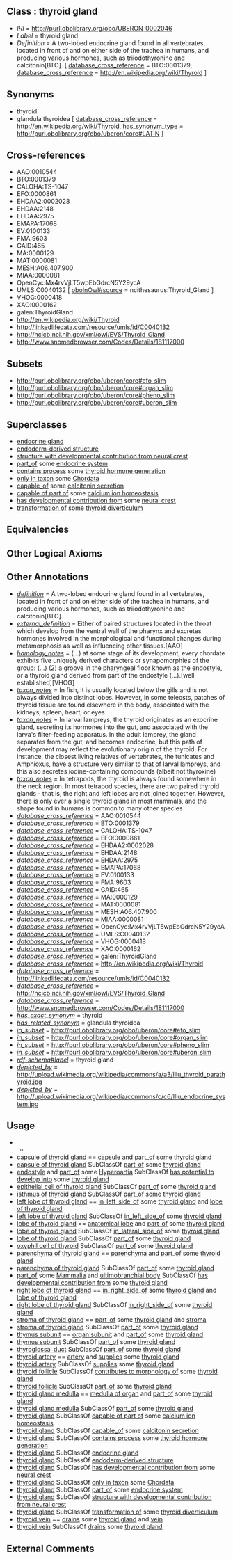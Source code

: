 
## Class : thyroid gland

 * *IRI* = http://purl.obolibrary.org/obo/UBERON_0002046
 * *Label* = thyroid gland
 * *Definition* = A two-lobed endocrine gland found in all vertebrates, located in front of and on either side of the trachea in humans, and producing various hormones, such as triiodothyronine and calcitonin[BTO]. [ [database_cross_reference](../../ef/oboInOwl#hasDbXref.md) = BTO:0001379, [database_cross_reference](../../ef/oboInOwl#hasDbXref.md) = http://en.wikipedia.org/wiki/Thyroid ]

## Synonyms

 * thyroid
 * glandula thyroidea [ [database_cross_reference](../../ef/oboInOwl#hasDbXref.md) = http://en.wikipedia.org/wiki/Thyroid, [has_synonym_type](../../pe/oboInOwl#hasSynonymType.md) = http://purl.obolibrary.org/obo/uberon/core#LATIN ]

## Cross-references

 * AAO:0010544
 * BTO:0001379
 * CALOHA:TS-1047
 * EFO:0000861
 * EHDAA2:0002028
 * EHDAA:2148
 * EHDAA:2975
 * EMAPA:17068
 * EV:0100133
 * FMA:9603
 * GAID:465
 * MA:0000129
 * MAT:0000081
 * MESH:A06.407.900
 * MIAA:0000081
 * OpenCyc:Mx4rvVjLT5wpEbGdrcN5Y29ycA
 * UMLS:C0040132 [ [oboInOwl#source](../../ce/oboInOwl#source.md) = ncithesaurus:Thyroid_Gland ]
 * VHOG:0000418
 * XAO:0000162
 * galen:ThyroidGland
 * http://en.wikipedia.org/wiki/Thyroid
 * http://linkedlifedata.com/resource/umls/id/C0040132
 * http://ncicb.nci.nih.gov/xml/owl/EVS/Thyroid_Gland
 * http://www.snomedbrowser.com/Codes/Details/181117000

## Subsets

 * http://purl.obolibrary.org/obo/uberon/core#efo_slim
 * http://purl.obolibrary.org/obo/uberon/core#organ_slim
 * http://purl.obolibrary.org/obo/uberon/core#pheno_slim
 * http://purl.obolibrary.org/obo/uberon/core#uberon_slim

## Superclasses

 * [endocrine gland](../../UBERON/68/UBERON_0002368.md)
 * [endoderm-derived structure](../../UBERON/19/UBERON_0004119.md)
 * [structure with developmental contribution from neural crest](../../UBERON/14/UBERON_0010314.md)
 * [part_of](../../BFO/50/BFO_0000050.md) some [endocrine system](../../UBERON/49/UBERON_0000949.md)
 * [contains process](../../BFO/67/BFO_0000067.md) some [thyroid hormone generation](../../GO/90/GO_0006590.md)
 * [only in taxon](../../RO/60/RO_0002160.md) some [Chordata](../../NCBITaxon/11/NCBITaxon_7711.md)
 * [capable_of](../../RO/15/RO_0002215.md) some [calcitonin secretion](../../GO/61/GO_0036161.md)
 * [capable of part of](../../RO/16/RO_0002216.md) some [calcium ion homeostasis](../../GO/74/GO_0055074.md)
 * [has developmental contribution from](../../RO/54/RO_0002254.md) some [neural crest](../../UBERON/42/UBERON_0002342.md)
 * [transformation of](../../RO/94/RO_0002494.md) some [thyroid diverticulum](../../UBERON/89/UBERON_0007689.md)

## Equivalencies


## Other Logical Axioms


## Other Annotations

 * *[definition](../../IAO/15/IAO_0000115.md)* = A two-lobed endocrine gland found in all vertebrates, located in front of and on either side of the trachea in humans, and producing various hormones, such as triiodothyronine and calcitonin[BTO].
 * *[external_definition](../../UBPROP/01/UBPROP_0000001.md)* = Either of paired structures located in the throat which develop from the ventral wall of the pharynx and excretes hormones involved in the morphological and functional changes during metamorphosis as well as influencing other tissues.[AAO]
 * *[homology_notes](../../UBPROP/03/UBPROP_0000003.md)* = (...) at some stage of its development, every chordate exhibits five uniquely derived characters or synapomorphies of the group: (...) (2) a groove in the pharyngeal floor known as the endostyle, or a thyroid gland derived from part of the endostyle (...).[well established][VHOG]
 * *[taxon_notes](../../UBPROP/08/UBPROP_0000008.md)* = In fish, it is usually located below the gills and is not always divided into distinct lobes. However, in some teleosts, patches of thyroid tissue are found elsewhere in the body, associated with the kidneys, spleen, heart, or eyes
 * *[taxon_notes](../../UBPROP/08/UBPROP_0000008.md)* = In larval lampreys, the thyroid originates as an exocrine gland, secreting its hormones into the gut, and associated with the larva's filter-feeding apparatus. In the adult lamprey, the gland separates from the gut, and becomes endocrine, but this path of development may reflect the evolutionary origin of the thyroid. For instance, the closest living relatives of vertebrates, the tunicates and Amphioxus, have a structure very similar to that of larval lampreys, and this also secretes iodine-containing compounds (albeit not thyroxine)
 * *[taxon_notes](../../UBPROP/08/UBPROP_0000008.md)* = In tetrapods, the thyroid is always found somewhere in the neck region. In most tetrapod species, there are two paired thyroid glands - that is, the right and left lobes are not joined together. However, there is only ever a single thyroid gland in most mammals, and the shape found in humans is common to many other species
 * *[database_cross_reference](../../ef/oboInOwl#hasDbXref.md)* = AAO:0010544
 * *[database_cross_reference](../../ef/oboInOwl#hasDbXref.md)* = BTO:0001379
 * *[database_cross_reference](../../ef/oboInOwl#hasDbXref.md)* = CALOHA:TS-1047
 * *[database_cross_reference](../../ef/oboInOwl#hasDbXref.md)* = EFO:0000861
 * *[database_cross_reference](../../ef/oboInOwl#hasDbXref.md)* = EHDAA2:0002028
 * *[database_cross_reference](../../ef/oboInOwl#hasDbXref.md)* = EHDAA:2148
 * *[database_cross_reference](../../ef/oboInOwl#hasDbXref.md)* = EHDAA:2975
 * *[database_cross_reference](../../ef/oboInOwl#hasDbXref.md)* = EMAPA:17068
 * *[database_cross_reference](../../ef/oboInOwl#hasDbXref.md)* = EV:0100133
 * *[database_cross_reference](../../ef/oboInOwl#hasDbXref.md)* = FMA:9603
 * *[database_cross_reference](../../ef/oboInOwl#hasDbXref.md)* = GAID:465
 * *[database_cross_reference](../../ef/oboInOwl#hasDbXref.md)* = MA:0000129
 * *[database_cross_reference](../../ef/oboInOwl#hasDbXref.md)* = MAT:0000081
 * *[database_cross_reference](../../ef/oboInOwl#hasDbXref.md)* = MESH:A06.407.900
 * *[database_cross_reference](../../ef/oboInOwl#hasDbXref.md)* = MIAA:0000081
 * *[database_cross_reference](../../ef/oboInOwl#hasDbXref.md)* = OpenCyc:Mx4rvVjLT5wpEbGdrcN5Y29ycA
 * *[database_cross_reference](../../ef/oboInOwl#hasDbXref.md)* = UMLS:C0040132
 * *[database_cross_reference](../../ef/oboInOwl#hasDbXref.md)* = VHOG:0000418
 * *[database_cross_reference](../../ef/oboInOwl#hasDbXref.md)* = XAO:0000162
 * *[database_cross_reference](../../ef/oboInOwl#hasDbXref.md)* = galen:ThyroidGland
 * *[database_cross_reference](../../ef/oboInOwl#hasDbXref.md)* = http://en.wikipedia.org/wiki/Thyroid
 * *[database_cross_reference](../../ef/oboInOwl#hasDbXref.md)* = http://linkedlifedata.com/resource/umls/id/C0040132
 * *[database_cross_reference](../../ef/oboInOwl#hasDbXref.md)* = http://ncicb.nci.nih.gov/xml/owl/EVS/Thyroid_Gland
 * *[database_cross_reference](../../ef/oboInOwl#hasDbXref.md)* = http://www.snomedbrowser.com/Codes/Details/181117000
 * *[has_exact_synonym](../../ym/oboInOwl#hasExactSynonym.md)* = thyroid
 * *[has_related_synonym](../../ym/oboInOwl#hasRelatedSynonym.md)* = glandula thyroidea
 * *[in_subset](../../et/oboInOwl#inSubset.md)* = http://purl.obolibrary.org/obo/uberon/core#efo_slim
 * *[in_subset](../../et/oboInOwl#inSubset.md)* = http://purl.obolibrary.org/obo/uberon/core#organ_slim
 * *[in_subset](../../et/oboInOwl#inSubset.md)* = http://purl.obolibrary.org/obo/uberon/core#pheno_slim
 * *[in_subset](../../et/oboInOwl#inSubset.md)* = http://purl.obolibrary.org/obo/uberon/core#uberon_slim
 * *[rdf-schema#label](../../el/rdf-schema#label.md)* = thyroid gland
 * *[depicted_by](../../depicted/by/depicted_by.md)* = http://upload.wikimedia.org/wikipedia/commons/a/a3/Illu_thyroid_parathyroid.jpg
 * *[depicted_by](../../depicted/by/depicted_by.md)* = http://upload.wikimedia.org/wikipedia/commons/c/c6/Illu_endocrine_system.jpg

## Usage

 * -
 * [capsule of thyroid gland](../../UBERON/46/UBERON_0001746.md) == [capsule](../../UBERON/93/UBERON_0003893.md) and [part_of](../../BFO/50/BFO_0000050.md) some [thyroid gland](../../UBERON/46/UBERON_0002046.md)
 * [capsule of thyroid gland](../../UBERON/46/UBERON_0001746.md) SubClassOf [part_of](../../BFO/50/BFO_0000050.md) some [thyroid gland](../../UBERON/46/UBERON_0002046.md)
 * [endostyle](../../UBERON/70/UBERON_0006870.md) and [part_of](../../BFO/50/BFO_0000050.md) some [Hyperoartia](../../NCBITaxon/69/NCBITaxon_117569.md) SubClassOf [has potential to develop into](../../RO/87/RO_0002387.md) some [thyroid gland](../../UBERON/46/UBERON_0002046.md)
 * [epithelial cell of thyroid gland](../../CL/57/CL_0002257.md) SubClassOf [part_of](../../BFO/50/BFO_0000050.md) some [thyroid gland](../../UBERON/46/UBERON_0002046.md)
 * [isthmus of thyroid gland](../../UBERON/09/UBERON_0001609.md) SubClassOf [part_of](../../BFO/50/BFO_0000050.md) some [thyroid gland](../../UBERON/46/UBERON_0002046.md)
 * [left lobe of thyroid gland](../../UBERON/20/UBERON_0001120.md) == [in_left_side_of](../../BSPO/20/BSPO_0000120.md) some [thyroid gland](../../UBERON/46/UBERON_0002046.md) and [lobe of thyroid gland](../../UBERON/18/UBERON_0001118.md)
 * [left lobe of thyroid gland](../../UBERON/20/UBERON_0001120.md) SubClassOf [in_left_side_of](../../BSPO/20/BSPO_0000120.md) some [thyroid gland](../../UBERON/46/UBERON_0002046.md)
 * [lobe of thyroid gland](../../UBERON/18/UBERON_0001118.md) == [anatomical lobe](../../UBERON/12/UBERON_0009912.md) and [part_of](../../BFO/50/BFO_0000050.md) some [thyroid gland](../../UBERON/46/UBERON_0002046.md)
 * [lobe of thyroid gland](../../UBERON/18/UBERON_0001118.md) SubClassOf [in_lateral_side_of](../../BSPO/26/BSPO_0000126.md) some [thyroid gland](../../UBERON/46/UBERON_0002046.md)
 * [lobe of thyroid gland](../../UBERON/18/UBERON_0001118.md) SubClassOf [part_of](../../BFO/50/BFO_0000050.md) some [thyroid gland](../../UBERON/46/UBERON_0002046.md)
 * [oxyphil cell of thyroid](../../CL/00/CL_0002200.md) SubClassOf [part_of](../../BFO/50/BFO_0000050.md) some [thyroid gland](../../UBERON/46/UBERON_0002046.md)
 * [parenchyma of thyroid gland](../../UBERON/47/UBERON_0001747.md) == [parenchyma](../../UBERON/53/UBERON_0000353.md) and [part_of](../../BFO/50/BFO_0000050.md) some [thyroid gland](../../UBERON/46/UBERON_0002046.md)
 * [parenchyma of thyroid gland](../../UBERON/47/UBERON_0001747.md) SubClassOf [part_of](../../BFO/50/BFO_0000050.md) some [thyroid gland](../../UBERON/46/UBERON_0002046.md)
 * [part_of](../../BFO/50/BFO_0000050.md) some [Mammalia](../../NCBITaxon/74/NCBITaxon_40674.md) and [ultimobranchial body](../../UBERON/92/UBERON_0003092.md) SubClassOf [has developmental contribution from](../../RO/54/RO_0002254.md) some [thyroid gland](../../UBERON/46/UBERON_0002046.md)
 * [right lobe of thyroid gland](../../UBERON/19/UBERON_0001119.md) == [in_right_side_of](../../BSPO/21/BSPO_0000121.md) some [thyroid gland](../../UBERON/46/UBERON_0002046.md) and [lobe of thyroid gland](../../UBERON/18/UBERON_0001118.md)
 * [right lobe of thyroid gland](../../UBERON/19/UBERON_0001119.md) SubClassOf [in_right_side_of](../../BSPO/21/BSPO_0000121.md) some [thyroid gland](../../UBERON/46/UBERON_0002046.md)
 * [stroma of thyroid gland](../../UBERON/33/UBERON_0010233.md) == [part_of](../../BFO/50/BFO_0000050.md) some [thyroid gland](../../UBERON/46/UBERON_0002046.md) and [stroma](../../UBERON/91/UBERON_0003891.md)
 * [stroma of thyroid gland](../../UBERON/33/UBERON_0010233.md) SubClassOf [part_of](../../BFO/50/BFO_0000050.md) some [thyroid gland](../../UBERON/46/UBERON_0002046.md)
 * [thymus subunit](../../UBERON/75/UBERON_0035075.md) == [organ subunit](../../UBERON/63/UBERON_0000063.md) and [part_of](../../BFO/50/BFO_0000050.md) some [thyroid gland](../../UBERON/46/UBERON_0002046.md)
 * [thymus subunit](../../UBERON/75/UBERON_0035075.md) SubClassOf [part_of](../../BFO/50/BFO_0000050.md) some [thyroid gland](../../UBERON/46/UBERON_0002046.md)
 * [thyroglossal duct](../../UBERON/54/UBERON_0002254.md) SubClassOf [part_of](../../BFO/50/BFO_0000050.md) some [thyroid gland](../../UBERON/46/UBERON_0002046.md)
 * [thyroid artery](../../UBERON/47/UBERON_0003847.md) == [artery](../../UBERON/37/UBERON_0001637.md) and [supplies](../../RO/78/RO_0002178.md) some [thyroid gland](../../UBERON/46/UBERON_0002046.md)
 * [thyroid artery](../../UBERON/47/UBERON_0003847.md) SubClassOf [supplies](../../RO/78/RO_0002178.md) some [thyroid gland](../../UBERON/46/UBERON_0002046.md)
 * [thyroid follicle](../../UBERON/05/UBERON_0005305.md) SubClassOf [contributes to morphology of](../../RO/33/RO_0002433.md) some [thyroid gland](../../UBERON/46/UBERON_0002046.md)
 * [thyroid follicle](../../UBERON/05/UBERON_0005305.md) SubClassOf [part_of](../../BFO/50/BFO_0000050.md) some [thyroid gland](../../UBERON/46/UBERON_0002046.md)
 * [thyroid gland medulla](../../UBERON/27/UBERON_0004827.md) == [medulla of organ](../../UBERON/58/UBERON_0000958.md) and [part_of](../../BFO/50/BFO_0000050.md) some [thyroid gland](../../UBERON/46/UBERON_0002046.md)
 * [thyroid gland medulla](../../UBERON/27/UBERON_0004827.md) SubClassOf [part_of](../../BFO/50/BFO_0000050.md) some [thyroid gland](../../UBERON/46/UBERON_0002046.md)
 * [thyroid gland](../../UBERON/46/UBERON_0002046.md) SubClassOf [capable of part of](../../RO/16/RO_0002216.md) some [calcium ion homeostasis](../../GO/74/GO_0055074.md)
 * [thyroid gland](../../UBERON/46/UBERON_0002046.md) SubClassOf [capable_of](../../RO/15/RO_0002215.md) some [calcitonin secretion](../../GO/61/GO_0036161.md)
 * [thyroid gland](../../UBERON/46/UBERON_0002046.md) SubClassOf [contains process](../../BFO/67/BFO_0000067.md) some [thyroid hormone generation](../../GO/90/GO_0006590.md)
 * [thyroid gland](../../UBERON/46/UBERON_0002046.md) SubClassOf [endocrine gland](../../UBERON/68/UBERON_0002368.md)
 * [thyroid gland](../../UBERON/46/UBERON_0002046.md) SubClassOf [endoderm-derived structure](../../UBERON/19/UBERON_0004119.md)
 * [thyroid gland](../../UBERON/46/UBERON_0002046.md) SubClassOf [has developmental contribution from](../../RO/54/RO_0002254.md) some [neural crest](../../UBERON/42/UBERON_0002342.md)
 * [thyroid gland](../../UBERON/46/UBERON_0002046.md) SubClassOf [only in taxon](../../RO/60/RO_0002160.md) some [Chordata](../../NCBITaxon/11/NCBITaxon_7711.md)
 * [thyroid gland](../../UBERON/46/UBERON_0002046.md) SubClassOf [part_of](../../BFO/50/BFO_0000050.md) some [endocrine system](../../UBERON/49/UBERON_0000949.md)
 * [thyroid gland](../../UBERON/46/UBERON_0002046.md) SubClassOf [structure with developmental contribution from neural crest](../../UBERON/14/UBERON_0010314.md)
 * [thyroid gland](../../UBERON/46/UBERON_0002046.md) SubClassOf [transformation of](../../RO/94/RO_0002494.md) some [thyroid diverticulum](../../UBERON/89/UBERON_0007689.md)
 * [thyroid vein](../../UBERON/46/UBERON_0018246.md) == [drains](../../RO/79/RO_0002179.md) some [thyroid gland](../../UBERON/46/UBERON_0002046.md) and [vein](../../UBERON/38/UBERON_0001638.md)
 * [thyroid vein](../../UBERON/46/UBERON_0018246.md) SubClassOf [drains](../../RO/79/RO_0002179.md) some [thyroid gland](../../UBERON/46/UBERON_0002046.md)

## External Comments

